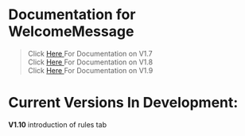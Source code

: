 # Documentation for WelcomeMessage

> Click <a href="https://github.com/skyss0fly/WelcomeMessage/blob/main/DOCS/1.7.md">Here </a> For Documentation on V1.7 <br>
> Click <a href="https://github.com/skyss0fly/WelcomeMessage/blob/main/DOCS/1.8.md">Here </a> For Documentation on V1.8 <br>
> Click <a href="https://github.com/skyss0fly/WelcomeMessage/blob/main/DOCS/1.9.md">Here </a> For Documentation on V1.9 <br>

# Current Versions In Development:
**V1.10**
introduction of rules tab

